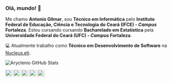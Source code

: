 ### Olá, mundo! :wave:
Me chamo **Antonio Gilmar**, sou **Técnico em Informática** pelo **Instituto Federal de Educação, Ciência e Tecnologia do Ceará (IFCE) - _Campus_ Fortaleza**. Estou cursando cursando **Bacharelado em Estatística** pela **Universidade Federal do Ceará (UFC) - _Campus_ Fortaleza**.

:computer: Atualmente trabalho como **Técnico em Desenvolvimento de Software** na <a href="https://github.com/Nucleus-Inc" target="_blank">Nucleus.eti</a>.

![Aryclenio GitHub Stats](https://github-readme-stats.vercel.app/api?username=gilmarodp&show_icons=true&theme=dark)

<a target="_blank" href="https://www.linkedin.com/in/gilmarodp/">
  <img align="left" alt="LinkdeIN" width="22px" src="https://cdn-icons-png.flaticon.com/512/174/174857.png" />
</a>

<a target="_blank" href="https://api.whatsapp.com/send?phone=5585986231596">
  <img align="left" alt="Whatsapp" width="22px" src="https://cdn-icons-png.flaticon.com/512/1384/1384055.png" />
</a>

<a target="_blank" href="https://www.instagram.com/gilmarodp/">
  <img align="left" alt="Instagram" width="22px" src="https://cdn-icons-png.flaticon.com/512/2111/2111463.png" />
</a>

<a target="_blank" href="mailto:gilmar.odp@gmail.com">
  <img align="left" alt="Gmail" width="22px" src="https://cdn-icons-png.flaticon.com/512/5968/5968534.png" />
</a>

<a target="_blank" href="https://fb.com/gilmarodp">
  <img align="left" alt="Facebook" width="22px" src="https://cdn-icons-png.flaticon.com/512/174/174848.png" />
</a>

